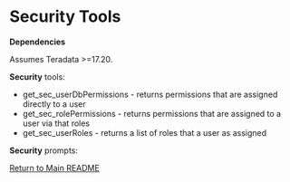 # Security Tools

**Dependencies**

Assumes Teradata >=17.20.

**Security** tools:

- get_sec_userDbPermissions - returns permissions that are assigned directly to a user
- get_sec_rolePermissions - returns permissions that are assigned to a user via that roles
- get_sec_userRoles - returns a list of roles that a user as assigned


**Security** prompts:

[Return to Main README](../../../../README.md)
